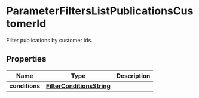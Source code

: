 

# ParameterFiltersListPublicationsCustomerId

Filter publications by customer ids.

## Properties

| Name | Type | Description |
|------------ | ------------- | ------------- |
|**conditions** | [**FilterConditionsString**](FilterConditionsString.md) |  |




